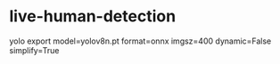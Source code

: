 # live-human-detection
yolo export model=yolov8n.pt format=onnx imgsz=400 dynamic=False simplify=True